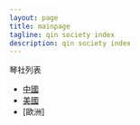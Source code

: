```yaml
---
layout: page
title: mainpage
tagline: qin society index
description: qin society index
---
```

琴社列表
- [中國](pages./China.md)
- [美國](pages./US.md)
- [歐洲]

